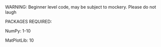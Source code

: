 WARNING: Beginner level code, may be subject to mockery. Please do not laugh



PACKAGES REQUIRED:

NumPy: 1-10

MatPlotLib: 10
